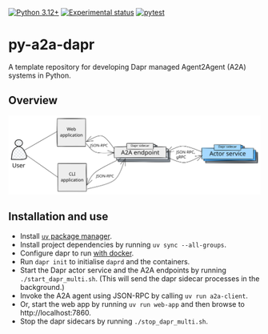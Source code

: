 [![Python 3.12+](https://img.shields.io/badge/python-3.12+-blue?logo=python&logoColor=3776ab&labelColor=e4e4e4)](https://www.python.org/downloads/release/python-3120/)
[![Experimental status](https://img.shields.io/badge/Status-experimental-orange)](#) [![pytest](https://github.com/anirbanbasu/py-a2a-dapr/actions/workflows/uv-pytest.yml/badge.svg)](https://github.com/anirbanbasu/py-a2a-dapr/actions/workflows/uv-pytest.yml)

# py-a2a-dapr

A template repository for developing Dapr managed Agent2Agent (A2A) systems in Python.

## Overview

![img-components-overview](https://raw.githubusercontent.com/anirbanbasu/py-a2a-dapr/master/docs/images/components-overview.svg)

## Installation and use

- Install [`uv` package manager](https://docs.astral.sh/uv/getting-started/installation/).
- Install project dependencies by running `uv sync --all-groups`.
- Configure dapr to run [with docker](https://docs.dapr.io/operations/hosting/self-hosted/self-hosted-with-docker/).
- Run `dapr init` to initialise `daprd` and the containers.
- Start the Dapr actor service and the A2A endpoints by running `./start_dapr_multi.sh`. (This will send the dapr sidecar processes in the background.)
- Invoke the A2A agent using JSON-RPC by calling `uv run a2a-client`.
- Or, start the web app by running `uv run web-app` and then browse to http://localhost:7860.
- Stop the dapr sidecars by running `./stop_dapr_multi.sh`.
